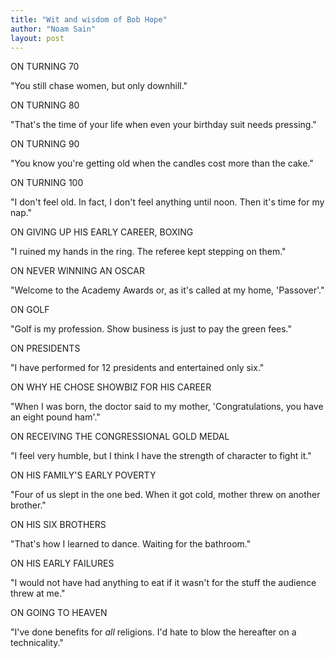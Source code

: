 ```yaml
---
title: "Wit and wisdom of Bob Hope"
author: "Noam Sain"
layout: post
---
```


ON TURNING 70

"You still chase women, but only downhill."

ON TURNING 80

"That's the time of your life when even your birthday suit needs pressing."

ON TURNING 90

"You know you're getting old when the candles cost more than the cake."

ON TURNING 100

"I don't feel old. In fact, I don't feel anything until noon. Then it's time for my nap."

ON GIVING UP HIS EARLY CAREER, BOXING

"I ruined my hands in the ring. The referee kept stepping on them."

ON NEVER WINNING AN OSCAR

"Welcome to the Academy Awards or, as it's called at my home, 'Passover'."

ON GOLF

"Golf is my profession. Show business is just to pay the green fees."

ON PRESIDENTS

"I have performed for 12 presidents and entertained only six."

ON WHY HE CHOSE SHOWBIZ FOR HIS CAREER

"When I was born, the doctor said to my mother, 'Congratulations, you have an eight pound ham'."

ON RECEIVING THE CONGRESSIONAL GOLD MEDAL

"I feel very humble, but I think I have the strength of character to fight it."

ON HIS FAMILY'S EARLY POVERTY

"Four of us slept in the one bed. When it got cold, mother threw on another brother."

ON HIS SIX BROTHERS

"That's how I learned to dance. Waiting for the bathroom."

ON HIS EARLY FAILURES

"I would not have had anything to eat if it wasn't for the stuff the audience threw at me."

ON GOING TO HEAVEN

"I've done benefits for *all* religions. I'd hate to blow the hereafter on a technicality."
